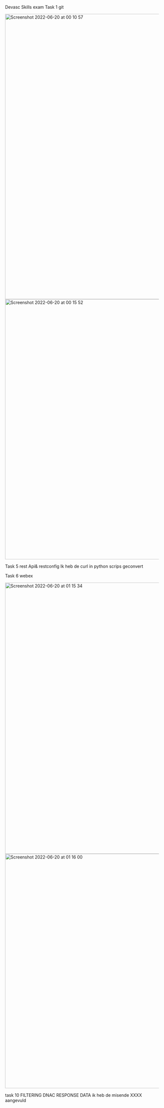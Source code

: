 Devasc Skills exam
Task 1 git 

<img width="931" alt="Screenshot 2022-06-20 at 00 10 57" src="https://user-images.githubusercontent.com/43982782/174502416-a94d863d-83ef-47dc-99d3-15cd35acf8ad.png">
<img width="849" alt="Screenshot 2022-06-20 at 00 15 52" src="https://user-images.githubusercontent.com/43982782/174502422-3156f053-47ac-458b-b0ac-aff6f5b70e9b.png">

Task 5 rest Api& restconfig
Ik heb de curl in python scrips geconvert

Task 6 webex

<img width="885" alt="Screenshot 2022-06-20 at 01 15 34" src="https://user-images.githubusercontent.com/43982782/174503906-233bf097-77e6-45b9-ad2f-e23882a2d79f.png">
<img width="765" alt="Screenshot 2022-06-20 at 01 16 00" src="https://user-images.githubusercontent.com/43982782/174503908-135fa996-a4ea-48e0-b72a-edb938d1c156.png">


task 10 FILTERING DNAC RESPONSE DATA
ik heb de misende XXXX aangevuld
